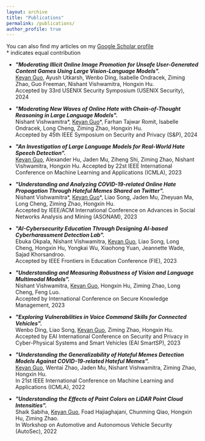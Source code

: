 ```yaml
---
layout: archive
title: "Publications"
permalink: /publications/
author_profile: true
---
```


You can also find my articles on my [Google Scholar profile](https://scholar.google.com/citations?user=G56tDvIAAAAJ&hl=en)  
\* indicates equal contribution
- ***"Moderating Illicit Online Image Promotion for Unsafe User-Generated Content Games Using Large Vision-Language Models".***  
  <u>Keyan Guo</u>, Ayush Utkarsh, Wenbo Ding, Isabelle Ondracek, Ziming Zhao, Guo Freeman, Nishant Vishwamitra, Hongxin Hu.  
  Accepted by 33rd USENIX Security Symposium (USENIX Security), 2024

- ***"Moderating New Waves of Online Hate with Chain-of-Thought Reasoning in Large Language Models".***  
  Nishant Vishwamitra\*, <u>Keyan Guo</u>\*, Farhan Tajwar Romit, Isabelle Ondracek, Long Cheng, Ziming Zhao, Hongxin Hu.  
  Accepted by 45th IEEE Symposium on Security and Privacy (S&P), 2024

- ***"An Investigation of Large Language Models for Real-World Hate Speech Detection".***  
  <u>Keyan Guo</u>, Alexander Hu, Jaden Mu, Ziheng Shi, Ziming Zhao, Nishant Vishwamitra, Hongxin Hu.
   Accepted by 22st IEEE International Conference on Machine Learning and Applications (ICMLA), 2023
- ***"Understanding and Analyzing COVID-19-related Online Hate Propagation Through Hateful Memes Shared on Twitter".***  
Nishant Vishwamitra\*, <u>Keyan Guo</u>\*, Liao Song, Jaden Mu, Zheyuan Ma, Long Cheng, Ziming Zhao, Hongxin Hu.   
 Accepted by IEEE/ACM International Conference on Advances in Social Networks Analysis and Mining (ASONAM), 2023

-  ***"AI-Cybersecurity Education Through Designing AI-based Cyberharassment Detection Lab".***  
Ebuka Okpala, Nishant Vishwamitra, <u>Keyan Guo</u>, Liao Song, Long Cheng, Hongxin Hu, Yongkai Wu, Xiaohong Yuan, Jeannette Wade, Sajad Khorsandroo.  
 Accepted by IEEE Frontiers in Education Conference (FIE), 2023

- ***"Understanding and Measuring Robustness of Vision and Language Multimodal Models".***  
Nishant Vishwamitra, <u>Keyan Guo</u>, Hongxin Hu, Ziming Zhao, Long Cheng, Feng Luo.  
 Accepted by International Conference on Secure Knowledge Management, 2023

- ***"Exploring Vulnerabilities in Voice Command Skills for Connected Vehicles".***  
Wenbo Ding, Liao Song, <u>Keyan Guo</u>, Ziming Zhao, Hongxin Hu.    
Accepted by EAI International Conference on Security and Privacy in Cyber-Physical Systems and Smart Vehicles (EAI SmartSP), 2023

- ***"Understanding the Generalizability of Hateful Memes Detection Models Against COVID-19-related Hateful Memes".***  
<u>Keyan Guo</u>, Wentai Zhao, Jaden Mu, Nishant Vishwamitra, Ziming Zhao, Hongxin Hu.  
 In 21st IEEE International Conference on Machine Learning and Applications (ICMLA), 2022

 - ***"Understanding the Effects of Paint Colors on LiDAR Point Cloud Intensities".***  
Shaik Sabiha, <u>Keyan Guo</u>, Foad Hajiaghajani, Chunming Qiao, Hongxin Hu, Ziming Zhao.   
In Workshop on Automotive and Autonomous Vehicle Security (AutoSec), 2022

